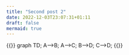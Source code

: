 ```yaml
---
title: "Second post 2"
date: 2022-12-03T23:07:31+01:11
draft: false
mermaid: true
---
```


{{<mermaid>}}
graph TD;
  A-->B;
  A-->C;
  B-->D;
  C-->D;
{{</mermaid>}}
